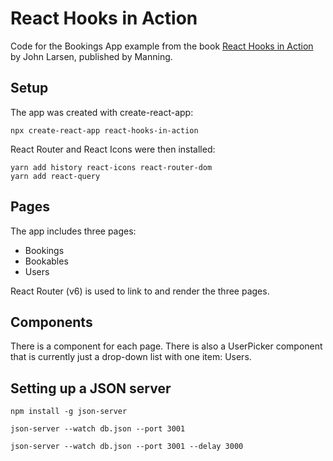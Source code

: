 # React Hooks in Action

Code for the Bookings App example from the book [React Hooks in Action](https://www.manning.com/books/react-hooks-in-action?a_aid=r51&a_bid=b49082e3&chan=gh) by John Larsen, published by Manning.

## Setup

The app was created with create-react-app:

    npx create-react-app react-hooks-in-action

React Router and React Icons were then installed:

    yarn add history react-icons react-router-dom
    yarn add react-query

## Pages

The app includes three pages:

- Bookings
- Bookables
- Users

React Router (v6) is used to link to and render the three pages.

## Components

There is a component for each page. There is also a UserPicker component that is currently just a drop-down list with one item: Users.

## Setting up a JSON server

    npm install -g json-server

    json-server --watch db.json --port 3001

    json-server --watch db.json --port 3001 --delay 3000

